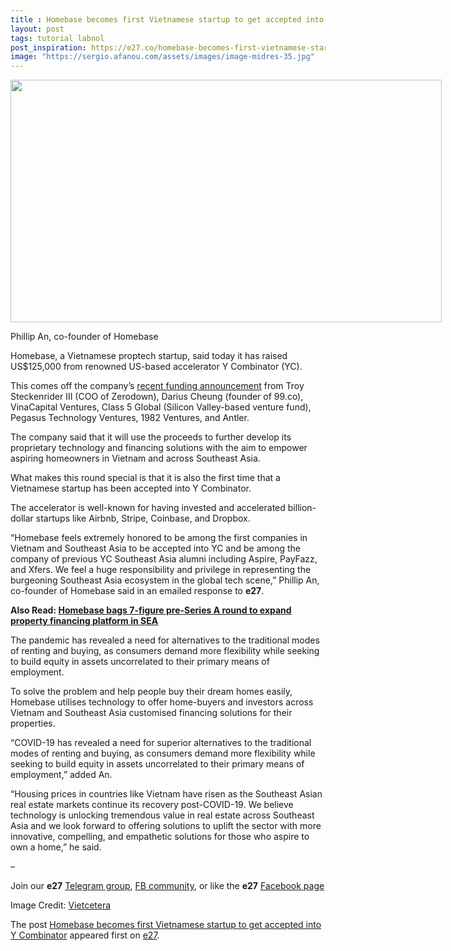 ```yaml
---
title : Homebase becomes first Vietnamese startup to get accepted into Y Combinator
layout: post
tags: tutorial labnol
post_inspiration: https://e27.co/homebase-becomes-first-vietnamese-startup-to-be-accepted-into-y-combinator-20210326/
image: "https://sergio.afanou.com/assets/images/image-midres-35.jpg"
---
```


<div id="attachment_411337" style="width: 700px" class="wp-caption aligncenter"><img aria-describedby="caption-attachment-411337" loading="lazy" class="wp-image-411337 size-full" src="https://e27.co/wp-content/uploads/2021/03/Philip-An.jpeg" alt="" width="690" height="388" /><p id="caption-attachment-411337" class="wp-caption-text">Phillip An, co-founder of Homebase</p></div>
<p>Homebase, a Vietnamese proptech startup, said today it has raised US$125,000 from renowned US-based accelerator Y Combinator (YC).</p>
<p>This comes off the company&#8217;s <a rel="follow" rel="follow" href="https://e27.co/homebase-bags-7-figure-pre-series-a-round-to-expand-property-financing-platform-in-sea-20201215/" target="_blank" rel="noopener" >recent funding announcement</a> from Troy Steckenrider III (COO of Zerodown), Darius Cheung (founder of 99.co), VinaCapital Ventures, Class 5 Global (Silicon Valley-based venture fund), Pegasus Technology Ventures, 1982 Ventures, and Antler.</p>
<p>The company said that it will use the proceeds to further develop its proprietary technology and financing solutions with the aim to empower aspiring homeowners in Vietnam and across Southeast Asia.</p>
<p>What makes this round special is that it is also the first time that a Vietnamese startup has been accepted into Y Combinator.</p>
<p>The accelerator is well-known for having invested and accelerated billion-dollar startups like Airbnb, Stripe, Coinbase, and Dropbox.</p>
<p>&#8220;Homebase feels extremely honored to be among the first companies in Vietnam and Southeast Asia to be accepted into YC and be among the company of previous YC Southeast Asia alumni including Aspire, PayFazz, and Xfers. We feel a huge responsibility and privilege in representing the burgeoning Southeast Asia ecosystem in the global tech scene,&#8221; Phillip An, co-founder of Homebase said in an emailed response to <strong>e27</strong>.</p>
<p><strong>Also Read: <a rel="follow" rel="follow" href="https://e27.co/homebase-bags-7-figure-pre-series-a-round-to-expand-property-financing-platform-in-sea-20201215/">Homebase bags 7-figure pre-Series A round to expand property financing platform in SEA</a></strong></p>
<p>The pandemic has revealed a need for alternatives to the traditional modes of renting and buying, as consumers demand more flexibility while seeking to build equity in assets uncorrelated to their primary means of employment.</p>
<p>To solve the problem and help people buy their dream homes easily, Homebase utilises technology to offer home-buyers and investors across Vietnam and Southeast Asia customised financing solutions for their properties.</p>
<p>&#8220;COVID-19 has revealed a need for superior alternatives to the traditional modes of renting and buying, as consumers demand more flexibility while seeking to build equity in assets uncorrelated to their primary means of employment,&#8221; added An.</p>
<p>&#8220;Housing prices in countries like Vietnam have risen as the Southeast Asian real estate markets continue its recovery post-COVID-19. We believe technology is unlocking tremendous value in real estate across Southeast Asia and we look forward to offering solutions to uplift the sector with more innovative, compelling, and empathetic solutions for those who aspire to own a home,&#8221; he said.</p>
<p>&#8211;</p>
<p class="p1"><span class="s1">Join our <b>e27</b> <a rel="follow" href="https://t.me/joinchat/HmTbfBcGCZeykhM8NOlQ-g"><span class="s2">Telegram group</span></a>, <a rel="follow" href="https://www.facebook.com/groups/e27co/permalink/886904662065955/"><span class="s2">FB community</span></a>, or like the <b>e27</b> <a rel="follow" href="https://www.facebook.com/e27/?ref=your_pages"><span class="s2">Facebook page</span></a></span></p>
<p>Image Credit: <a rel="follow" href="https://vietcetera.com/">Vietcetera</a></p>
<div></div>
<p>The post <a rel="nofollow" href="https://e27.co/homebase-becomes-first-vietnamese-startup-to-be-accepted-into-y-combinator-20210326/">Homebase becomes first Vietnamese startup to get accepted into Y Combinator</a> appeared first on <a rel="nofollow" href="https://e27.co">e27</a>.</p>

